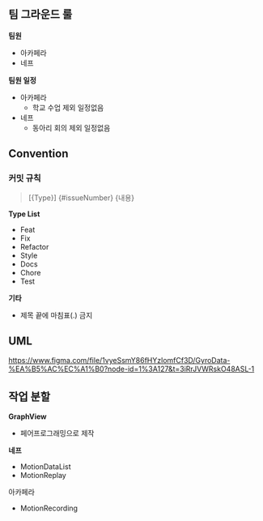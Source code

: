 ## 팀 그라운드 룰

**팀원**

- 아카페라
- 네프



**팀원 일정**

- 아카페라
  - 학교 수업 제외 일정없음
- 네프
  - 동아리 회의 제외 일정없음



## Convention

### 커밋 규칙

>  [{Type}] {#issueNumber} {내용}

**Type List**

- Feat
- Fix
- Refactor
- Style
- Docs
- Chore
- Test

**기타**

- 제목 끝에 마침표(.) 금지



## UML

https://www.figma.com/file/1vyeSsmY86fHYzlomfCf3D/GyroData-%EA%B5%AC%EC%A1%B0?node-id=1%3A127&t=3iRrJVWRskO48ASL-1



## 작업 분할

**GraphView**

- 페어프로그래밍으로 제작



**네프**

- MotionDataList
- MotionReplay



아카페라

- MotionRecording
